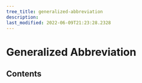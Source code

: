 ```yaml
---
tree_title: generalized-abbreviation
description: 
last_modified: 2022-06-09T21:23:28.2328
---
```


# Generalized Abbreviation

## Contents
